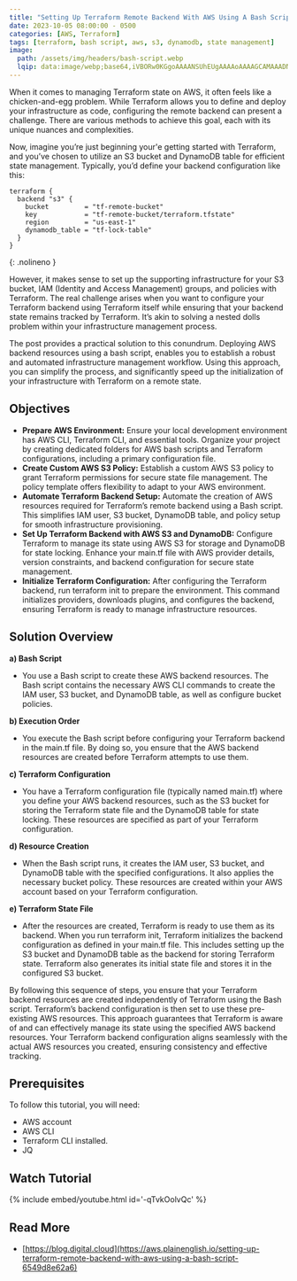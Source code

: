 ```yaml
---
title: "Setting Up Terraform Remote Backend With AWS Using A Bash Script"
date: 2023-10-05 08:00:00 - 0500
categories: [AWS, Terraform]
tags: [terraform, bash script, aws, s3, dynamodb, state management]
image:
  path: /assets/img/headers/bash-script.webp
  lqip: data:image/webp;base64,iVBORw0KGgoAAAANSUhEUgAAAAoAAAAGCAMAAADNLv/0AAAAmVBMVEW6wsiOnqmNnKqNnaqNnKmwucJjeIoMLkoIK0QHK0QHLEQGKkQEJ0IEJkMAIkBIXnFkeYsaOVMUNk0PMUoNMEoKLUgGKEQAIT9GXHBfdIcPM0gQNUgQM0wPMEwJK0YFJkQBI0AAID5fdIYKMEMJMUMJLkUGLUUDKEEHKEUFJ0RFW2+gq7RmeYVleYVleIVkdoZldoZjdYWNmaMIZDnWAAAAR0lEQVQIHWNgYGQCAWYWVgY2dg5OLm4eXj5+BgFBIWERUTFecQkGSSlpGVk5eQVFCQYlZRVVNXUNTUUtBm0dHV09fX0DQyMAdocFpbQkwGsAAAAASUVORK5CYII=
---
```


When it comes to managing Terraform state on AWS, it often feels like a chicken-and-egg problem. While Terraform allows you to define and deploy your infrastructure as code, configuring the remote backend can present a challenge. There are various methods to achieve this goal, each with its unique nuances and complexities.

Now, imagine you’re just beginning your'e getting started with Terraform, and you’ve chosen to utilize an S3 bucket and DynamoDB table for efficient state management. Typically, you’d define your backend configuration like this:

```hcl
terraform {
  backend "s3" {
    bucket         = "tf-remote-bucket"
    key            = "tf-remote-bucket/terraform.tfstate"
    region         = "us-east-1"
    dynamodb_table = "tf-lock-table"
  }
}
```
  {: .nolineno }

However, it makes sense to set up the supporting infrastructure for your S3 bucket, IAM (Identity and Access Management) groups, and policies with Terraform. The real challenge arises when you want to configure your Terraform backend using Terraform itself while ensuring that your backend state remains tracked by Terraform. It’s akin to solving a nested dolls problem within your infrastructure management process.

The post provides a practical solution to this conundrum. Deploying AWS backend resources using a bash script, enables you to establish a robust and automated infrastructure management workflow. Using this approach, you can simplify the process, and significantly speed up the initialization of your infrastructure with Terraform on a remote state.

## Objectives

- **Prepare AWS Environment:** Ensure your local development environment has AWS CLI, Terraform CLI, and essential tools. Organize your project by creating dedicated folders for AWS bash scripts and Terraform configurations, including a primary configuration file.
- **Create Custom AWS S3 Policy:** Establish a custom AWS S3 policy to grant Terraform permissions for secure state file management. The policy template offers flexibility to adapt to your AWS environment.
- **Automate Terraform Backend Setup:** Automate the creation of AWS resources required for Terraform’s remote backend using a Bash script. This simplifies IAM user, S3 bucket, DynamoDB table, and policy setup for smooth infrastructure provisioning.
- **Set Up Terraform Backend with AWS S3 and DynamoDB:** Configure Terraform to manage its state using AWS S3 for storage and DynamoDB for state locking. Enhance your main.tf file with AWS provider details, version constraints, and backend configuration for secure state management.
- **Initialize Terraform Configuration:** After configuring the Terraform backend, run terraform init to prepare the environment. This command initializes providers, downloads plugins, and configures the backend, ensuring Terraform is ready to manage infrastructure resources.

## Solution Overview

**a) Bash Script**
- You use a Bash script to create these AWS backend resources. The Bash script contains the necessary AWS CLI commands to create the IAM user, S3 bucket, and DynamoDB table, as well as configure bucket policies.

**b) Execution Order**
- You execute the Bash script before configuring your Terraform backend in the main.tf file. By doing so, you ensure that the AWS backend resources are created before Terraform attempts to use them.

**c) Terraform Configuration**
- You have a Terraform configuration file (typically named main.tf) where you define your AWS backend resources, such as the S3 bucket for storing the Terraform state file and the DynamoDB table for state locking. These resources are specified as part of your Terraform configuration.

**d) Resource Creation**
- When the Bash script runs, it creates the IAM user, S3 bucket, and DynamoDB table with the specified configurations. It also applies the necessary bucket policy. These resources are created within your AWS account based on your Terraform configuration.

**e) Terraform State File**
- After the resources are created, Terraform is ready to use them as its backend. When you run terraform init, Terraform initializes the backend configuration as defined in your main.tf file. This includes setting up the S3 bucket and DynamoDB table as the backend for storing Terraform state. Terraform also generates its initial state file and stores it in the configured S3 bucket.

By following this sequence of steps, you ensure that your Terraform backend resources are created independently of Terraform using the Bash script. Terraform’s backend configuration is then set to use these pre-existing AWS resources. This approach guarantees that Terraform is aware of and can effectively manage its state using the specified AWS backend resources. Your Terraform backend configuration aligns seamlessly with the actual AWS resources you created, ensuring consistency and effective tracking.

## Prerequisites

To follow this tutorial, you will need:

- AWS account
- AWS CLI
- Terraform CLI installed.
- JQ

## Watch Tutorial

{% include embed/youtube.html id='-qTvkOolvQc' %}

## Read More

- [https://blog.digital.cloud](https://aws.plainenglish.io/setting-up-terraform-remote-backend-with-aws-using-a-bash-script-6549d8e62a6)